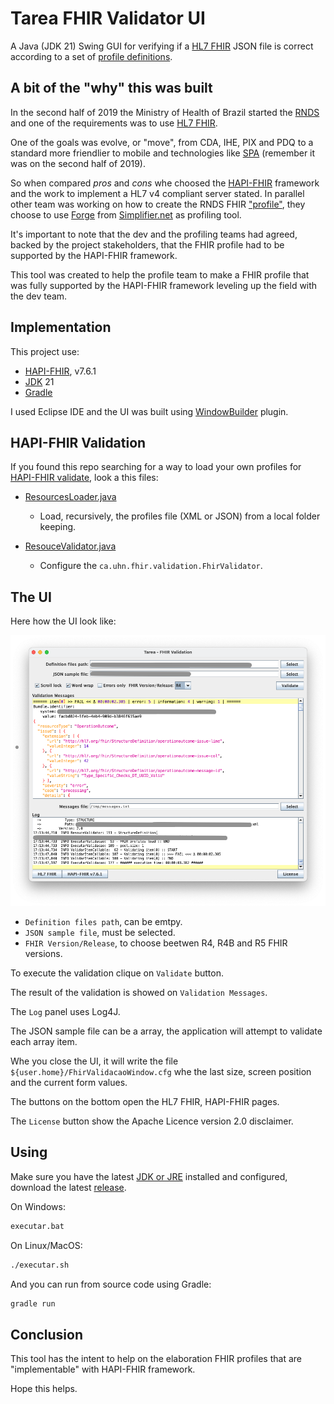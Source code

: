 # Tarea FHIR Validator UI

A Java (JDK 21) Swing GUI for verifying if a [HL7 FHIR](https://www.hl7.org/fhir/) JSON file is correct according to a set of [profile definitions](https://www.hl7.org/fhir/profiling.html).

## A bit of the "why" this was built

In the second half of 2019 the Ministry of Health of Brazil started the [RNDS](https://www.gov.br/saude/pt-br/composicao/seidigi/rnds) and one of the requirements was to use [HL7 FHIR](https://www.hl7.org/fhir/).

One of the goals was evolve, or "move", from CDA, IHE, PIX and PDQ to a standard more friendlier to mobile and technologies like [SPA](https://developer.mozilla.org/en-US/docs/Glossary/SPA) (remember it was on the second half of 2019).

So when compared _pros_ and _cons_ whe choosed the [HAPI-FHIR](https://hapifhir.io/) framework and the work to implement a HL7 v4 compliant server stated. In parallel other team was working on how to create the RNDS FHIR ["profile"](https://www.hl7.org/fhir/profiling.html), they choose to use [Forge](https://simplifier.net/forge) from [Simplifier.net](Simplifier.net) as profiling tool.

It's important to note that the dev and the profiling teams had agreed, backed by the project stakeholders, that the FHIR profile had to be supported by the HAPI-FHIR framework.

This tool was created to help the profile team to make a FHIR profile that was fully supported by the HAPI-FHIR framework leveling up the field with the dev team.

## Implementation

This project use:

* [HAPI-FHIR](https://hapifhir.io/), v7.6.1
* [JDK](https://www.oracle.com/br/java/technologies/downloads/) 21
* [Gradle](https://gradle.org/)

I used Eclipse IDE and the UI was built using [WindowBuilder](https://eclipse.dev/windowbuilder/) plugin.

## HAPI-FHIR Validation

If you found this repo searching for a way to load your own profiles for [HAPI-FHIR validate](https://hapifhir.io/hapi-fhir/docs/validation/examples.html), look a this files:

* [ResourcesLoader.java](src/main/java/br/com/tarea/fhir/val/rsc/ResourcesLoader.java)
    * Load, recursively, the profiles file (XML or JSON) from a local folder keeping.

* [ResouceValidator.java](src/main/java/br/com/tarea/fhir/val/rsc/ResouceValidator.java)
    * Configure the ```ca.uhn.fhir.validation.FhirValidator```.


## The UI

Here how the UI look like:

![App UI](appui.png "App UI")

* ```Definition files path```, can be emtpy.
* ```JSON sample file```, must be selected.
* ```FHIR Version/Release```, to choose beetwen R4, R4B and R5 FHIR versions.

To execute the validation clique on ```Validate``` button.

The result of the validation is showed on ```Validation Messages```.

The ```Log``` panel uses Log4J.

The JSON sample file can be a array, the application will attempt to validate each array item.

Whe you close the UI, it will write the file ```${user.home}/FhirValidacaoWindow.cfg``` whe the last size, screen position and the current form values.

The buttons on the bottom open the HL7 FHIR, HAPI-FHIR pages.

The ```License``` button show the Apache Licence version 2.0 disclaimer.

## Using

Make sure you have the latest [JDK or JRE](https://www.oracle.com/br/java/technologies/downloads/) installed and configured, download the latest [release](releases).

On Windows:

```bat
executar.bat
```

On Linux/MacOS:

```sh
./executar.sh
```

And you can run from source code using Gradle:

```sh
gradle run
```

## Conclusion

This tool has the intent to help on the elaboration FHIR profiles that are "implementable" with HAPI-FHIR framework.

Hope this helps.
